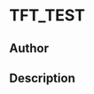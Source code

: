 # TFT_TEST

## Author

<!-- Insert Your Name Here -->

## Description

<!-- Describe your example here -->
